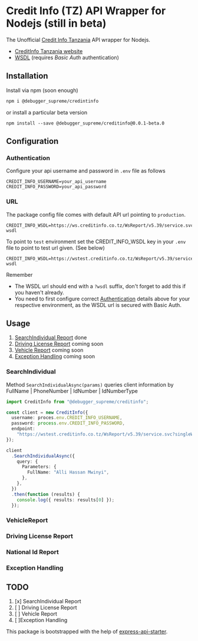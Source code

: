 <p align="center">
<h1>Credit Info (TZ) API Wrapper for Nodejs (still in beta) </h1>
</p>

The Unofficial [Credit Info Tanzania](https://creditinfo.co.tz) API wrapper for Nodejs.

- [CreditInfo Tanzania website](https://tz.creditinfo.com/)
- [WSDL](https://ws.creditinfo.co.tz/WsReport/v5.39/service.svc?singleWsdl) (requires _Basic Auth_ authentication)

## Installation

Install via npm (soon enough)

```bash
npm i @debugger_supreme/credintinfo
```

or install a particular beta version

```
npm install --save @debugger_supreme/creditinfo@0.0.1-beta.0
```

## Configuration

### Authentication

Configure your api username and password in `.env` file as follows

```dotenv
CREDIT_INFO_USERNAME=your_api_username
CREDIT_INFO_PASSWORD=your_api_password
```

### URL

The package config file comes with default API url pointing to `production`.

```dotenv
CREDIT_INFO_WSDL=https://ws.creditinfo.co.tz/WsReport/v5.39/service.svc?wsdl
```

To point to `test` environment set the CREDIT_INFO_WSDL key in your `.env` file to point to test url given. (See below)

```dotenv
CREDIT_INFO_WSDL=https://wstest.creditinfo.co.tz/WsReport/v5.39/service.svc?wsdl
```

Remember

- The WSDL url should end with a `?wsdl` suffix, don't forget to add this if you haven't already.
- You need to first configure correct [Authentication](#authentication) details above for your respective environment, as the WSDL url is secured with Basic Auth.

## Usage

1. [SearchIndividual Report](#searchindividual) done
2. [Driving License Report](#driving-license-report) coming soon
3. [Vehicle Report](#vehicle-report) coming soon
4. [Exception Handling](#exception-handling) coming soon

### SearchIndividual

Method `SearchIndividualAsync(params)` queries client information by FullName | PhoneNumber | IdNumber | IdNumberType

```ts
import CreditInfo from "@debugger_supreme/creditinfo";

const client = new CreditInfo({
  username: proces.env.CREDIT_INFO_USERNAME,
  password: process.env.CREDIT_INFO_PASSWORD,
  endpoint:
    "https://wstest.creditinfo.co.tz/WsReport/v5.39/service.svc?singleWSDL",
});

client
  .SearchIndividualAsync({
    query: {
      Parameters: {
        FullName: "Alli Hassan Mwinyi",
      },
    },
  })
  .then(function (results) {
    console.log({ results: results[0] });
  });
```

### VehicleReport

### Driving License Report

### National Id Report

### Exception Handling

## TODO

1. [x] SearchIndividual Report
2. [ ] Driving License Report
3. [ ] Vehicle Report
4. [ ]Exception Handling

This package is bootstrapped with the help of
[express-api-starter](https://github.com/w3cj/express-api-starter).
